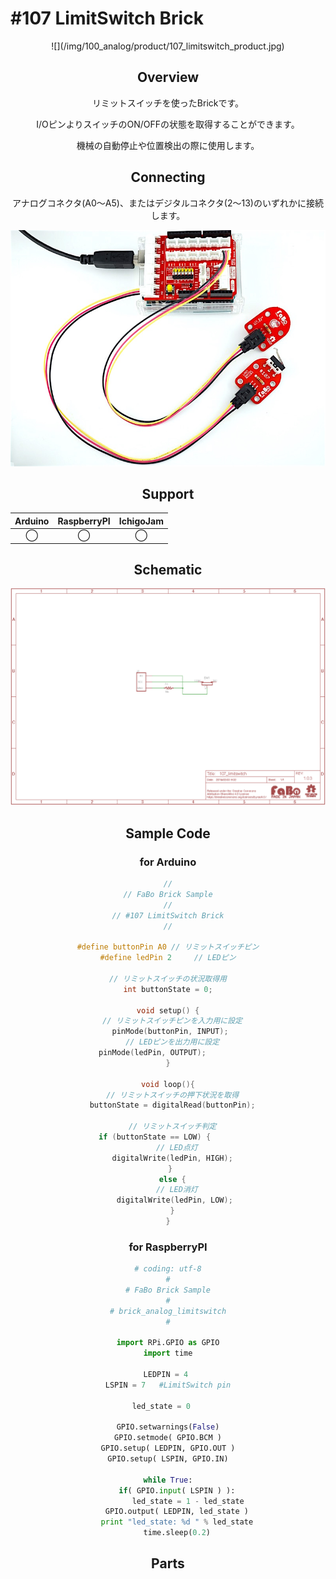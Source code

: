 # #107 LimitSwitch Brick

<center>![](/img/100_analog/product/107_limitswitch_product.jpg)
<!--COLORME-->

## Overview
リミットスイッチを使ったBrickです。

I/OピンよりスイッチのON/OFFの状態を取得することができます。

機械の自動停止や位置検出の際に使用します。

## Connecting
アナログコネクタ(A0〜A5)、またはデジタルコネクタ(2〜13)のいずれかに接続します。

![](/img/100_analog/connect/107_limitswitch_connect.jpg)

## Support
|Arduino|RaspberryPI|IchigoJam|
|:--:|:--:|:--:|
|◯|◯|◯|

## Schematic
![](/img/100_analog/schematic/107_limitswitch_schematic.png)

## Sample Code
### for Arduino
```c
//
// FaBo Brick Sample
//
// #107 LimitSwitch Brick
//

#define buttonPin A0 // リミットスイッチピン
#define ledPin 2     // LEDピン

// リミットスイッチの状況取得用
int buttonState = 0;

void setup() {
  // リミットスイッチピンを入力用に設定
  pinMode(buttonPin, INPUT); 
  // LEDピンを出力用に設定
  pinMode(ledPin, OUTPUT);         
}

void loop(){
  // リミットスイッチの押下状況を取得
  buttonState = digitalRead(buttonPin);

  // リミットスイッチ判定
  if (buttonState == LOW) {        
    // LED点灯
    digitalWrite(ledPin, HIGH);  
  } 
  else {
    // LED消灯
    digitalWrite(ledPin, LOW); 
  }
}
```

### for RaspberryPI

```python
# coding: utf-8
#
# FaBo Brick Sample
#
# brick_analog_limitswitch
#

import RPi.GPIO as GPIO
import time

LEDPIN = 4 
LSPIN = 7   #LimitSwitch pin

led_state = 0	

GPIO.setwarnings(False)
GPIO.setmode( GPIO.BCM )
GPIO.setup( LEDPIN, GPIO.OUT )
GPIO.setup( LSPIN, GPIO.IN)

while True:
    if( GPIO.input( LSPIN ) ):
         led_state = 1 - led_state
    GPIO.output( LEDPIN, led_state )
    print "led_state: %d " % led_state
    time.sleep(0.2)
```

## Parts
